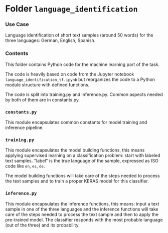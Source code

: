 # Folder `language_identification`

### Use Case

Language identification of short text samples (around 50 words) for the three languages: 
German, English, Spanish.

### Contents
This folder contains Python code for the machine learning part of the task.

The code is heavily based on code from the Jupyter notebook `language_identification_tf.ipynb`
but reorganizes the code to a Python module structure with defined functions.

The code is split into training.py and inference.py. Common aspects needed by both of them are in 
constants.py.

### `constants.py`
This module encapsulates common constants for model training and inference pipeline.

### `training.py`

This module encapsulates the model building functions, this means
applying supervised learning on a classification problem:
start with labeled text samples. "label" is the true language of the sample,
expressed as ISO code like `en`, `es`, `de`.

The model building functions will take care of the steps needed to
process the text samples and to train a proper KERAS model for
this classifier.

### `inference.py`

This module encapsulates the inference functions, this means:
input a text sample in one of the three languages
and the inference functions will take care of the steps needed to
process the text sample and then to apply the pre-trained model.
The classifier responds with the most probable language (out of the three) 
and its probability.